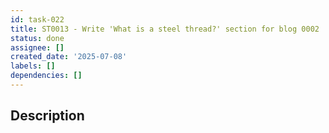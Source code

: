 ```yaml
---
id: task-022
title: ST0013 - Write 'What is a steel thread?' section for blog 0002
status: done
assignee: []
created_date: '2025-07-08'
labels: []
dependencies: []
---
```


## Description
